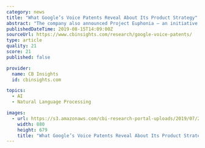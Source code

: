 ```yaml
---
category: news
title: "What Google’s Voice Patents Reveal About Its Product Strategy"
abstract: "The company also announced Project Euphonia — an initiative to develop voice recognition technology for the speech-impaired, such as stroke and ALS victims. The company’s voice tech products have also attracted controversy. In 2018, the company ..."
publishedDateTime: 2019-08-15T14:09:00Z
sourceUrl: https://www.cbinsights.com/research/google-voice-patents/
type: article
quality: 21
score: 21
published: false

provider:
  name: CB Insights
  id: cbinsights.com

topics:
  - AI
  - Natural Language Processing

images:
  - url: https://s3.amazonaws.com/cbi-research-portal-uploads/2019/07/26105004/Core-Intelligence-Replacement2-880x679.jpg
    width: 880
    height: 679
    title: "What Google’s Voice Patents Reveal About Its Product Strategy"
---
```

